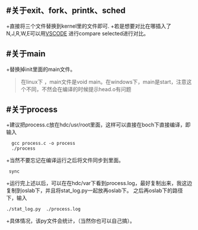 #关于exit、fork、printk、sched
 --------------------
 +直接将三个文件替换到kernel里的文件即可.
 +若是想要对比在哪插入了N,J,R,W,E可以用[VSCODE](https://code.visualstudio.com) 进行compare selected进行对比。


#关于main
  -------------------
  +替换掉init里面的main文件。
>  在linux下 ，main文件是void main。在windows下，main是start，注意这个不同，不然会在编译的时候提示head.o有问题


#关于process
  -------------
  +建议把process.c放在hdc/usr/root里面，这样可以直接在boch下直接编译，即输入
  ```shell
    gcc process.c -o process
    ./process
  ```

  +当然不要忘记在编译运行之后将文件同步到里面。
   ```shell
    sync
   ```
  +运行完上述以后，可以在在hdc/var下看到process.log，最好复制出来，我这边复制到oslab下，并且将stat_log.py一起放再oslab下。
       之后再oslab下的路径下，输入  
   ```shell
   ./stat_log.py  ./process.log
   ```
   +具体情况，该py文件会统计，（当然你也可以自己搞）。
    

    
